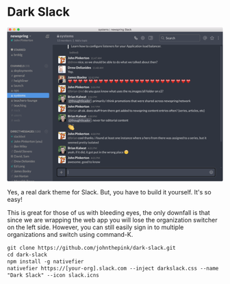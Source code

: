 # Dark Slack

![](dark-slack.png)

Yes, a real dark theme for Slack. But, you have to build it yourself. It's so easy!

This is great for those of us with bleeding eyes, the only downfall is that since we are wrapping the web app you will lose the organization switcher on the left side. However, you can still easily sign in to multiple organizations and switch using command-K.

```
git clone https://github.com/johnthepink/dark-slack.git
cd dark-slack
npm install -g nativefier
nativefier https://[your-org].slack.com --inject darkslack.css --name "Dark Slack" --icon slack.icns
```
